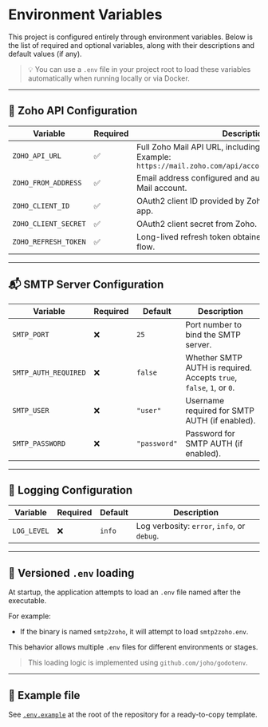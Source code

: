 # Environment Variables

This project is configured entirely through environment variables. Below is the list of required and optional variables, along with their descriptions and default values (if any).

> 💡 You can use a `.env` file in your project root to load these variables automatically when running locally or via Docker.

---

## 🔐 Zoho API Configuration

| Variable             | Required | Description                                                                                                            |
|----------------------|----------|------------------------------------------------------------------------------------------------------------------------|
| `ZOHO_API_URL`       | ✅       | Full Zoho Mail API URL, including your account ID. Example:<br>`https://mail.zoho.com/api/accounts/123456789/messages` |
| `ZOHO_FROM_ADDRESS`  | ✅       | Email address configured and authorized in your Zoho Mail account.                                                     |
| `ZOHO_CLIENT_ID`     | ✅       | OAuth2 client ID provided by Zoho when registering your app.                                                           |
| `ZOHO_CLIENT_SECRET` | ✅       | OAuth2 client secret from Zoho.                                                                                        |
| `ZOHO_REFRESH_TOKEN` | ✅       | Long-lived refresh token obtained from Zoho's token flow.                                                              |

---

## 📬 SMTP Server Configuration

| Variable              | Required | Default     | Description                                                                 |
|-----------------------|----------|-------------|-----------------------------------------------------------------------------|
| `SMTP_PORT`           | ❌       | `25`        | Port number to bind the SMTP server.                                       |
| `SMTP_AUTH_REQUIRED`  | ❌       | `false`     | Whether SMTP AUTH is required. Accepts `true`, `false`, `1`, or `0`.       |
| `SMTP_USER`           | ❌       | `"user"`    | Username required for SMTP AUTH (if enabled).                              |
| `SMTP_PASSWORD`       | ❌       | `"password"`| Password for SMTP AUTH (if enabled).                                       |

---

## 📄 Logging Configuration

| Variable     | Required | Default | Description                                                                 |
|--------------|----------|---------|-----------------------------------------------------------------------------|
| `LOG_LEVEL`  | ❌       | `info`  | Log verbosity: `error`, `info`, or `debug`.                                 |

---

## 🧪 Versioned `.env` loading

At startup, the application attempts to load an `.env` file named after the executable.

For example:
- If the binary is named `smtp2zoho`, it will attempt to load `smtp2zoho.env`.

This behavior allows multiple `.env` files for different environments or stages.

> This loading logic is implemented using `github.com/joho/godotenv`.

---

## 📂 Example file

See [`.env.example`](../.env.example) at the root of the repository for a ready-to-copy template.
